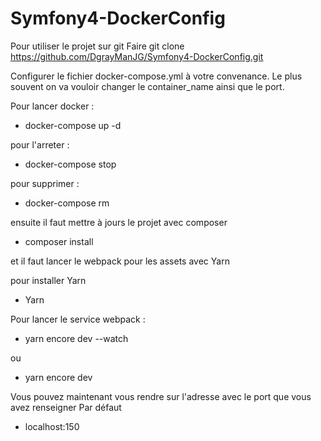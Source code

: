# Symfony4-DockerConfig

Pour utiliser le projet sur git 
Faire git clone https://github.com/DgrayManJG/Symfony4-DockerConfig.git

Configurer le fichier docker-compose.yml à votre convenance.
Le plus souvent on va vouloir changer le container_name ainsi que le port.

Pour lancer docker :
- docker-compose up -d

pour l'arreter : 
- docker-compose stop

pour supprimer : 
- docker-compose rm

ensuite il faut mettre à jours le projet avec composer
- composer install

et il faut lancer le webpack pour les assets avec Yarn

pour installer Yarn
- Yarn

Pour lancer le service webpack :
- yarn encore dev --watch

ou 
- yarn encore dev

Vous pouvez maintenant vous rendre sur l'adresse avec le port que vous avez renseigner
Par défaut 
- localhost:150
